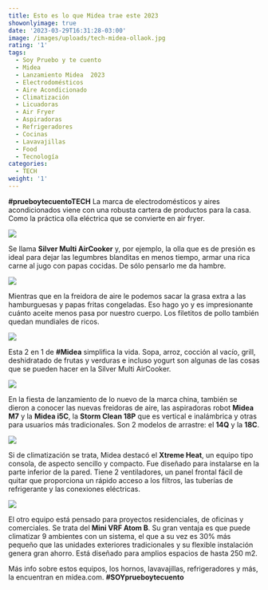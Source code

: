 ```yaml
---
title: Esto es lo que Midea trae este 2023
showonlyimage: true
date: '2023-03-29T16:31:28-03:00'
image: /images/uploads/tech-midea-ollaok.jpg
rating: '1'
tags:
  - Soy Pruebo y te cuento
  - Midea
  - Lanzamiento Midea  2023
  - Electrodomésticos
  - Aire Acondicionado
  - Climatización
  - Licuadoras
  - Air Fryer
  - Aspiradoras
  - Refrigeradores
  - Cocinas
  - Lavavajillas
  - Food
  - Tecnología
categories:
  - TECH
weight: '1'
---
```

**\#prueboytecuentoTECH** La marca de electrodomésticos y aires acondicionados viene con una robusta cartera de productos para la casa. Como la práctica olla eléctrica que se convierte en air fryer. 

<!--more-->

![](/images/uploads/tech-midea-ollaok.jpg)

Se llama **Silver Multi AirCooker** y, por ejemplo, la olla que es de presión es ideal para dejar las legumbres blanditas en menos tiempo, armar una rica carne al jugo con papas cocidas. De sólo pensarlo me da hambre.



![](/images/uploads/tech-midea-fiesta2.jpg)

Mientras que en la freidora de aire le podemos sacar la grasa extra a las hamburguesas y papas fritas congeladas. Eso hago yo y es impresionante cuánto aceite menos pasa por nuestro cuerpo. Los filetitos de pollo también quedan mundiales de ricos.



![](/images/uploads/tech-midea-aspiradora.jpg)

Esta 2 en 1 de **\#Midea** simplifica la vida. Sopa, arroz, cocción al vacío, grill, deshidratado de frutas y verduras e incluso yogurt son algunas de las cosas que se pueden hacer en la Silver Multi AirCooker.



![](/images/uploads/tech-midea-a-c.jpg)

En la fiesta de lanzamiento de lo nuevo de la marca china, también se dieron a conocer las nuevas freidoras de aire, las aspiradoras robot **Midea M7** y la **Midea i5C**, la **Storm Clean 18P** que es vertical e inalámbrica y otras para usuarios más tradicionales. Son 2 modelos de arrastre: el **14Q** y la **18C**.



![](/images/uploads/tech-midea-cocina-y-lavavajilla.jpg)

Si de climatización se trata, Midea destacó el **Xtreme Heat**, un equipo tipo consola, de aspecto sencillo y compacto. Fue diseñado para instalarse en la parte inferior de la pared. Tiene 2 ventiladores, un panel frontal fácil de quitar que proporciona un rápido acceso a los filtros, las tuberías de refrigerante y las conexiones eléctricas.



![](/images/uploads/tech-midea-fiestaok.jpg)

El otro equipo está pensado para proyectos residenciales, de oficinas y comerciales. Se trata del **Mini VRF Atom B**. Su gran ventaja es que puede climatizar 9 ambientes con un sistema, el que a su vez es 30% más pequeño que las unidades exteriores tradicionales y su flexible instalación genera gran ahorro. Está diseñado para amplios espacios de hasta 250 m2.



Más info sobre estos equipos, los hornos, lavavajillas, refrigeradores y más, la encuentran en midea.com. **\#SOYprueboytecuento**
